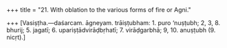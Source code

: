 +++
title = "21. With oblation to the various forms of fire or Agni."

+++
[Vasiṣṭha.—daśarcam. āgneyam. trāiṣṭubham: 1. puro ‘nuṣṭubh; 2, 3, 8. bhurij; 5. jagatī; 6. upariṣṭādvirāḍbṛhatī; 7. virāḍgarbhā; 9, 10. anuṣṭubh (9. nicṛt).]
